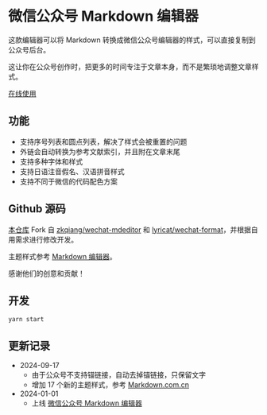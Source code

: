 # 微信公众号 Markdown 编辑器

这款编辑器可以将 Markdown 转换成微信公众号编辑器的样式，可以直接复制到公众号后台。

这让你在公众号创作时，把更多的时间专注于文章本身，而不是繁琐地调整文章样式。

[在线使用](https://yanxi123.com/md2wechat/)

## 功能

- 支持序号列表和圆点列表，解决了样式会被重置的问题
- 外链会自动转换为参考文献索引，并且附在文章末尾
- 支持多种字体和样式
- 支持日语注音假名、汉语拼音样式
- 支持不同于微信的代码配色方案

## Github 源码

[本仓库](https://github.com/yanxi123-com/md2wechat) Fork 自 [zkqiang/wechat-mdeditor](https://github.com/zkqiang/wechat-mdeditor) 和 [lyricat/wechat-format](https://github.com/lyricat/wechat-format)，并根据自用需求进行修改开发。

主题样式参考 [Markdown 编辑器](https://markdown.com.cn/editor)。

感谢他们的创意和贡献！

## 开发

```
yarn start
```

## 更新记录

- 2024-09-17
  - 由于公众号不支持锚链接，自动去掉锚链接，只保留文字
  - 增加 17 个新的主题样式，参考 [Markdown.com.cn](https://markdown.com.cn)
- 2024-01-01
  - 上线 [微信公众号 Markdown 编辑器](https://yanxi123.com/md2wechat/)
